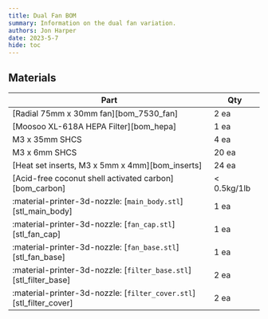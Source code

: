 ```yaml
---
title: Dual Fan BOM
summary: Information on the dual fan variation.
authors: Jon Harper
date: 2023-5-7
hide: toc
---
```


<!-- ![preview](assets/img/gallery/dual_filter.png) -->

## Materials

| Part | Qty |
|------|-----|
| [Radial 75mm x 30mm fan][bom_7530_fan]            | 2 ea |
| [Moosoo XL-618A HEPA Filter][bom_hepa]            | 1 ea |
| M3 x 35mm SHCS                                    | 4 ea |
| M3 x 6mm SHCS                                     | 20 ea |
| [Heat set inserts, M3 x 5mm x 4mm][bom_inserts]   | 24 ea |
| [Acid-free coconut shell activated carbon][bom_carbon] | < 0.5kg/1lb |
| :material-printer-3d-nozzle: [`main_body.stl`][stl_main_body]                  | 1 ea |
| :material-printer-3d-nozzle: [`fan_cap.stl`][stl_fan_cap]                      | 1 ea |
| :material-printer-3d-nozzle: [`fan_base.stl`][stl_fan_base]                    | 1 ea |
| :material-printer-3d-nozzle: [`filter_base.stl`][stl_filter_base]              | 2 ea |
| :material-printer-3d-nozzle: [`filter_cover.stl`][stl_filter_cover]            | 2 ea |

